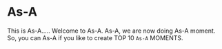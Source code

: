 # As-A
This is As-A.....
Welcome to As-A. As-A, we are now doing As-A moment. So, you can As-A if you like to create TOP 10 `As-A` MOMENTS.
